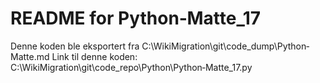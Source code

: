 # README for Python‐Matte_17
Denne koden ble eksportert fra C:\WikiMigration\git\code_dump\Python‐Matte.md
Link til denne koden: C:\WikiMigration\git\code_repo\Python\Python‐Matte_17.py
